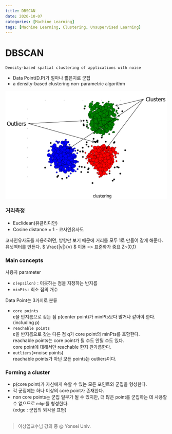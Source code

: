 ```yaml
---
title: DBSCAN
date: 2020-10-07
categories: [Machine Learning]
tags: [Machine Learning, Clustering, Unsupervised Learning]
---
```


# DBSCAN
`Density-based spatial clustering of applications with noise`  
- Data Point(D.P)가 얼마나 짧은지로 군집  
- a density-based clustering non-parametric algorithm<br/>

<img src = "https://github.com/alias-son/alias-son.github.io/blob/main/assets/images/posts/DBSCAN/dbscan_img_1.png?raw=true" width="700px" align="center"><br/>

### **거리측정**  
- Euclidean(유클리디안)  
- Cosine distance = 1 - 코사인유사도<br/>

코사인유사도를 사용하려면, 방향만 보기 때문에 거리를 모두 1로 만들어 같게 해준다.  
유닛벡터를 만든다. $ \frac{\|v\|}{v} $ 이용 => 표준화가 중요 Z~(0,1)<br/>

### **Main concepts**  
사용자 parameter  
- `ε(epsilon)` : 이웃하는 점을 지정하는 반지름  
- `minPts` : 최소 점의 개수<br/>

Data Point는 3가지로 분류  
- `core points`  
  ε을 반지름으로 갖는 점 p(center point)가 minPts보다 많거나 같아야 한다. (including p)  
- `reachable points`  
  ε을 반지름으로 갖는 다른 점 q가 core point의 minPts를 포함한다.  
  reachable points는 core point가 될 수도 안될 수도 있다.  
  core point에 대해서만 reachable 한지 판가름한다.  
- `outliers`(=noise points)  
  reachable points가 아닌 모든 points는 outliers이다.

### **Forming a cluster**

- p(core point)가 자신에게 속할 수 있는 모든 포인트와 군집을 형성한다.
- 각 군집에는 하나 이상의 core point가 존재한다.
- non core points는 군집 일부가 될 수 있지만, 더 많은 point를 군집하는 데 사용할 수 없으므로 `edge`를 형성한다.  
  (edge : 군집의 외각을 표현)
<br/><br/>

> 이상엽교수님  강의 중 @ Yonsei Univ.

